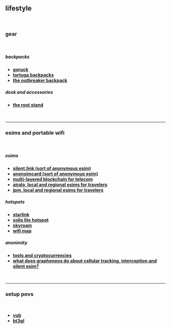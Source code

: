 ## lifestyle

<br>

### gear

<br>

##### backpacks

* **[goruck](https://www.goruck.com/)**
* **[tortuga backpacks](https://www.tortugabackpacks.com/)**
* **[the outbreaker backpack](https://www.tortugabackpacks.com/products/outbreaker-travel-backpack)**

##### desk and accessories

* **[the root stand](https://www.therooststand.com/)**

<br>

---

### esims and portable wifi 

<br>

##### esims

* **[silent.link (sort of anonymous esim)](https://silent.link/)**
* **[anonsimcard  (sort of anonymous esim)](https://anonsimcard.com/)**
* **[multi-layered blockchain for telecom](https://www.dentnet.io/)**
* **[airalo, local and regional esims for travelers](https://www.airalo.com/)**
* **[jpm, local and regional esims for travelers](https://jmp.chat/sim)**

##### hotspots

* **[starlink](https://www.starlink.com/)**
* **[solis lite hotspot](https://soliswifi.co/products/solis-lite-hotspot)**
* **[skyroam](https://www.skyroam.com/wifi-pricing)**
* **[wifi map](https://www.wifimap.io/)**

##### anonimity

* **[tools and cryptocurrencies](https://github.com/autistic-symposium/autistic-cypherpunk-toolkit/blob/main/cypherlife.md)**
* **[what does grapheneos do about cellular tracking, interception and silent esim?](https://grapheneos.org/faq#cellular-tracking)**

<br>

---

### setup povs

<br>

* **[vub](https://vitalik.eth.limo/general/2022/06/20/backpack.html)**
* **[bt3gl](docs/bt3gl.md)**


